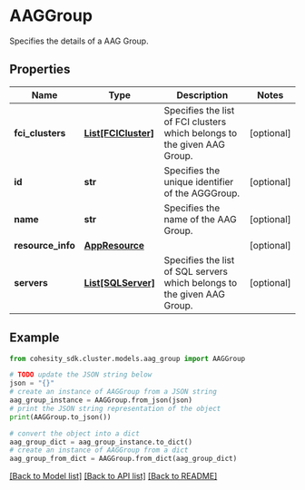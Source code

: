 # AAGGroup

Specifies the details of a AAG Group.

## Properties

Name | Type | Description | Notes
------------ | ------------- | ------------- | -------------
**fci_clusters** | [**List[FCICluster]**](FCICluster.md) | Specifies the list of FCI clusters which belongs to the given AAG Group. | [optional] 
**id** | **str** | Specifies the unique identifier of the AGGGroup. | [optional] 
**name** | **str** | Specifies the name of the AAG Group. | [optional] 
**resource_info** | [**AppResource**](AppResource.md) |  | [optional] 
**servers** | [**List[SQLServer]**](SQLServer.md) | Specifies the list of SQL servers which belongs to the given AAG Group. | [optional] 

## Example

```python
from cohesity_sdk.cluster.models.aag_group import AAGGroup

# TODO update the JSON string below
json = "{}"
# create an instance of AAGGroup from a JSON string
aag_group_instance = AAGGroup.from_json(json)
# print the JSON string representation of the object
print(AAGGroup.to_json())

# convert the object into a dict
aag_group_dict = aag_group_instance.to_dict()
# create an instance of AAGGroup from a dict
aag_group_from_dict = AAGGroup.from_dict(aag_group_dict)
```
[[Back to Model list]](../README.md#documentation-for-models) [[Back to API list]](../README.md#documentation-for-api-endpoints) [[Back to README]](../README.md)


